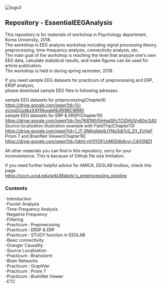 ![logo3](https://user-images.githubusercontent.com/39327779/47071506-b01fc200-d22e-11e8-8747-a73cce70d04f.jpg)
## Repository - EssentialEEGAnalysis

This repository is for materials of workshop in Psychology department, Korea University, 2018.  
The workshop is EEG analysis workshop including signal processing theory, preprocessing, time-frequency analysis, connectivity analysis, etc.  
The main goal of the workshop is reaching the level that analyze one's own EEG data, calculate statistical results, and make figures can be used for article publication.  
The workshop is held in during spring semester, 2018.  

If you need sample EEG datasets for practicum of preprocessing and ERP, ERSP analysis,  
please download sample EEG files in following adresses.  

sample EEG datasets for preprocessing(Chapter9)  
<https://drive.google.com/open?id=1U-xUvqGUu4kzXAYRtoxdeNURt9RCWRKt>  
sample EEG datasets for ERP & ERSP(Chapter10)  
<https://drive.google.com/open?id=1im7K61Nfr5hHgdSFcTCiDHUVy60rcS40>  
Source localization illustration example with FieldTrip(Chapter13)  
<https://drive.google.com/open?id=1_lT-3NlhgIdw9JYNq3dj7c0_SY_FcHeF>  
Prism 7 and BrainNet Viewer(Chapter16)  
<https://drive.google.com/open?id=1obhI-nV1lYDFLhM05i6dIxyi-C4V0ND1>
  
  All other materials you can find in this repository, sorry for your inconvenience. This is because of Github file size limitation.
    
  If you need further helpful advice for AMICA, EEGLAB toolbox, check this page.  
  <https://sccn.ucsd.edu/wiki/Makoto's_preprocessing_pipeline>  
      

### Contents

-Introduction  
-Fourier Analysis  
-Time-Frequency Analysis  
-Negative Frequency  
-Filtering  
-Practicum : Preproecssing  
-Practicum : ERSP & ERP  
-Practicum : STUDY function in EEGLAB  
-Basic connectivity  
-Granger Causality  
-Source Localization  
-Practicum : Brainstorm  
-Brain Networks  
-Practicum : GraphVar  
-Practicum : Prism 7  
-Practicum : BrainNet Viewer  
-ETC
